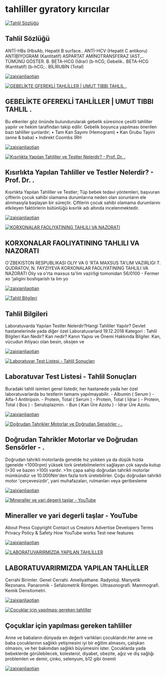 # tahliller gyratory kırıcılar
<a href="https://mnn.zoosnet.net/LR/Chatpre.aspx?id=MNN94995150&p=https://topgrinding.com/" target="_blank">![Tahlil Sözlüğü](https://github.com/technlg/images/blob/main/54.jpg)</a>
## Tahlil Sözlüğü
ANTİ-HBs (HbsAb, Hepatit B surface.. ANTİ-HCV (Hepatit C antikoru) ANTİBİYOGRAM (Kantitatif) ASPARTAT AMİNOTRANSFERAZ (AST,.. TÜMÜNÜ GÖSTER. B. BETA-HCG (İdrar) (b-hCG; Gebelik.. BETA-HCG (Kantitatif) (b-hCG;.. BİLİRUBİN (Total)
<a href="https://mnn.zoosnet.net/LR/Chatpre.aspx?id=MNN94995150&p=https://topgrinding.com/" target="_blank"><img src="https://github.com/technlg/images/raw/main/chat11.jpg" alt="zaixianliaotian"/></a><a href="//whatsapp.shibangsoft.com/WhatsApp.php" ><img src="https://github.com/technlg/images/raw/main/chat11.png" alt=""></a>
<a href="https://mnn.zoosnet.net/LR/Chatpre.aspx?id=MNN94995150&p=https://topgrinding.com/" target="_blank">![GEBELİKTE GFEREKLİ TAHLİLLER | UMUT TIBBI TAHLIL .](https://github.com/technlg/images/blob/main/60.jpg)</a>
## GEBELİKTE GFEREKLİ TAHLİLLER | UMUT TIBBI TAHLIL .
Bu etkenler göz önünde bulundurularak gebelik süresince çesitli tahliller yapılır ve hekim tarafindan takip edilir. Gebelik boyunca yapılması önerilen bazı tahliller şunlardır; • Tam Kan Sayımı (Hemogram) • Kan Grubu Tayini (anne & baba) • Indirekt Coombs (RH
<a href="https://mnn.zoosnet.net/LR/Chatpre.aspx?id=MNN94995150&p=https://topgrinding.com/" target="_blank"><img src="https://github.com/technlg/images/raw/main/chat11.jpg" alt="zaixianliaotian"/></a><a href="//whatsapp.shibangsoft.com/WhatsApp.php" ><img src="https://github.com/technlg/images/raw/main/chat11.png" alt=""></a>
<a href="https://mnn.zoosnet.net/LR/Chatpre.aspx?id=MNN94995150&p=https://topgrinding.com/" target="_blank">![Kısırlıkta Yapılan Tahliller ve Testler Nelerdir? - Prof. Dr. .](https://github.com/technlg/images/blob/main/5.jpg)</a>
## Kısırlıkta Yapılan Tahliller ve Testler Nelerdir? - Prof. Dr. .
Kısırlıkta Yapılan Tahliller ve Testler; Tüp bebek tedavi yöntemleri, başvuran çiftlerin çocuk sahibi olamama durumlarına neden olan sorunların ele alınmasıyla başlayan bir süreçtir. Çiftlerin çocuk sahibi olamama durumlarını etkileyen faktörlerin bütünlüğü kısırlık adı altında incelenmektedir.
<a href="https://mnn.zoosnet.net/LR/Chatpre.aspx?id=MNN94995150&p=https://topgrinding.com/" target="_blank"><img src="https://github.com/technlg/images/raw/main/chat11.jpg" alt="zaixianliaotian"/></a><a href="//whatsapp.shibangsoft.com/WhatsApp.php" ><img src="https://github.com/technlg/images/raw/main/chat11.png" alt=""></a>
<a href="https://mnn.zoosnet.net/LR/Chatpre.aspx?id=MNN94995150&p=https://topgrinding.com/" target="_blank">![KORXONALAR FAOLIYATINING TAHLILI VA NAZORATI](https://github.com/technlg/images/blob/main/23.jpg)</a>
## KORXONALAR FAOLIYATINING TAHLILI VA NAZORATI
O'ZBEKISTON RESPUBLIKASI OLIY VA 0 'RTA MAXSUS TA'LIM VAZIRLIGI T. QUDRATOV, N. FAYZIYEVA KORXONALAR FAOLIYATINING TAHLILI VA NAZORATI Oliy va o'rta maxsus ta'lim vazirligi tomonidan 56/0100 - Fermer xo 'jaligini boshqarish ta lim yo
<a href="https://mnn.zoosnet.net/LR/Chatpre.aspx?id=MNN94995150&p=https://topgrinding.com/" target="_blank"><img src="https://github.com/technlg/images/raw/main/chat11.jpg" alt="zaixianliaotian"/></a><a href="//whatsapp.shibangsoft.com/WhatsApp.php" ><img src="https://github.com/technlg/images/raw/main/chat11.png" alt=""></a>
<a href="https://mnn.zoosnet.net/LR/Chatpre.aspx?id=MNN94995150&p=https://topgrinding.com/" target="_blank">![Tahlil Bilgileri](https://github.com/technlg/images/blob/main/51.jpg)</a>
## Tahlil Bilgileri
Laboratuvarda Yapılan Testler Nelerdir?Hangi Tahliller Yapılır? Devlet hastanelerinde yada diğer özel Laboratuvarlard 19.12.2018 Kategori : Tahlil Bilgileri Kan Nedir? Kan nedir? Kanın Yapısı ve Önemi Hakkında Bilgiler. Kan, vücudun ihtiyacı olan besin, oksijen ve
<a href="https://mnn.zoosnet.net/LR/Chatpre.aspx?id=MNN94995150&p=https://topgrinding.com/" target="_blank"><img src="https://github.com/technlg/images/raw/main/chat11.jpg" alt="zaixianliaotian"/></a><a href="//whatsapp.shibangsoft.com/WhatsApp.php" ><img src="https://github.com/technlg/images/raw/main/chat11.png" alt=""></a>
<a href="https://mnn.zoosnet.net/LR/Chatpre.aspx?id=MNN94995150&p=https://topgrinding.com/" target="_blank">![Laboratuvar Test Listesi - Tahlil Sonuçları](https://github.com/technlg/images/blob/main/10.jpg)</a>
## Laboratuvar Test Listesi - Tahlil Sonuçları
Buradaki tahlil isimleri genel listedir, her hastanede yada her özel laboratuvarlarda bu testlerin tamamı yapılmayabilir. - Albumin ( Serum ) - Alfa-1 Antitripsin. - Protein, Total ( Serum ) - Protein, Total ( İdrar ) - Protein, Total ( Bos ) - Seruloplazmin. - Bun ( Kan Üre Azotu ) - İdrar Üre Azotu.
<a href="https://mnn.zoosnet.net/LR/Chatpre.aspx?id=MNN94995150&p=https://topgrinding.com/" target="_blank"><img src="https://github.com/technlg/images/raw/main/chat11.jpg" alt="zaixianliaotian"/></a><a href="//whatsapp.shibangsoft.com/WhatsApp.php" ><img src="https://github.com/technlg/images/raw/main/chat11.png" alt=""></a>
<a href="https://mnn.zoosnet.net/LR/Chatpre.aspx?id=MNN94995150&p=https://topgrinding.com/" target="_blank">![Doğrudan Tahrikler Motorlar ve Doğrudan Sensörler - .](https://github.com/technlg/images/blob/main/24.jpg)</a>
## Doğrudan Tahrikler Motorlar ve Doğrudan Sensörler - .
Doğrudan tahrikli motorlarda genelde hız yokken ya da düşük hızda (genelde <1000rpm) yüksek tork üretebilmelerini sağlayan çok sayıda kutup (>30 ve bazen >100) vardır. >1m çapa sahip doğrudan tahrikli motorlar mümkündür ve 10.000Nm'den fazla tork üretebilirler. Çoğu doğrudan tahrikli motor 'çerçevesizdir', yani muhafazaları, rulmanları veya geribesleme 
<a href="https://mnn.zoosnet.net/LR/Chatpre.aspx?id=MNN94995150&p=https://topgrinding.com/" target="_blank"><img src="https://github.com/technlg/images/raw/main/chat11.jpg" alt="zaixianliaotian"/></a><a href="//whatsapp.shibangsoft.com/WhatsApp.php" ><img src="https://github.com/technlg/images/raw/main/chat11.png" alt=""></a>
<a href="https://mnn.zoosnet.net/LR/Chatpre.aspx?id=MNN94995150&p=https://topgrinding.com/" target="_blank">![Mineraller ve yari degerli taşlar - YouTube](https://github.com/technlg/images/blob/main/12.jpg)</a>
## Mineraller ve yari degerli taşlar - YouTube
About Press Copyright Contact us Creators Advertise Developers Terms Privacy Policy & Safety How YouTube works Test new features
<a href="https://mnn.zoosnet.net/LR/Chatpre.aspx?id=MNN94995150&p=https://topgrinding.com/" target="_blank"><img src="https://github.com/technlg/images/raw/main/chat11.jpg" alt="zaixianliaotian"/></a><a href="//whatsapp.shibangsoft.com/WhatsApp.php" ><img src="https://github.com/technlg/images/raw/main/chat11.png" alt=""></a>
<a href="https://mnn.zoosnet.net/LR/Chatpre.aspx?id=MNN94995150&p=https://topgrinding.com/" target="_blank">![LABORATUVARIRMIZDA YAPILAN TAHLİLLER](https://github.com/technlg/images/blob/main/61.jpg)</a>
## LABORATUVARIRMIZDA YAPILAN TAHLİLLER
Cerrahi Birimler. Genel Cerrahi. Ameliyathane. Radyoloji. Manyetik Rezonans. Panaromik - Sefalometrik Röntgen. Ultrasonografi. Mammografi. Kemik Densitometri.
<a href="https://mnn.zoosnet.net/LR/Chatpre.aspx?id=MNN94995150&p=https://topgrinding.com/" target="_blank"><img src="https://github.com/technlg/images/raw/main/chat11.jpg" alt="zaixianliaotian"/></a><a href="//whatsapp.shibangsoft.com/WhatsApp.php" ><img src="https://github.com/technlg/images/raw/main/chat11.png" alt=""></a>
<a href="https://mnn.zoosnet.net/LR/Chatpre.aspx?id=MNN94995150&p=https://topgrinding.com/" target="_blank">![Çoçuklar için yapılması gereken tahliller](https://github.com/technlg/images/blob/main/13.jpg)</a>
## Çoçuklar için yapılması gereken tahliller
Anne ve babaların dünyada en değerli varlıkları çocuklarıdır.Her anne ve baba çocuklarının sağlıklı yetişmesini iyi bir eğitim almasını, çalışkan olmasını, ve her bakımdan sağlıklı büyümesini ister. Çocuklarda yada bebeklerde görülebilecek, kolesterol, diyabet, obezite, ağız ve diş sağlığı problemleri ve demir, çinko, selenyum, b12 gibi önemli 
<a href="https://mnn.zoosnet.net/LR/Chatpre.aspx?id=MNN94995150&p=https://topgrinding.com/" target="_blank"><img src="https://github.com/technlg/images/raw/main/chat11.jpg" alt="zaixianliaotian"/></a><a href="//whatsapp.shibangsoft.com/WhatsApp.php" ><img src="https://github.com/technlg/images/raw/main/chat11.png" alt=""></a>
